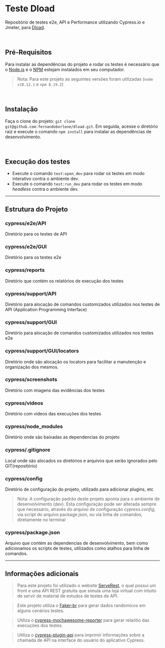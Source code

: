 # Teste Dload
Repositório de testes e2e, API e Performance utilizando Cypress.io e Jmeter, para [Dload](https://dload.com/).

<br>

## Pré-Requisitos
Para instalar as dependências do projeto e rodar os testes é necessário que o [Node.js](https://nodejs.org/en) e o [NPM](https://www.npmjs.com) estejam instalados em seu computador.

> Nota: Para este projeto as seguintes versões foram utilizadas (`node v18.12.1` e `npm 8.19.2`)

<br>

## Instalação
Faça o clone do projeto: `git clone git@github.com:fernandoborlone/dload.git`. Em seguida, acesse o diretório raiz e execute o comando `npm install` para instalar as dependências de desenvolvimento.

<br>

## Execução dos testes
- Execute o comando `test:open_dev` para rodar os testes em modo interativo contra o ambiente dev.
- Execute o comando `test:run_dev` para rodar os testes em modo _headless_ contra o ambiente dev.


___

## Estrutura do Projeto

### cypress/e2e/API
Diretório para os testes de API

### cypress/e2e/GUI
Diretório para os testes e2e

### cypress/reports
Diretório que contém os relatórios de execução dos testes

### cypress/support/API
Diretório para alocação de comandos customizados utilizados nos testes de API (Application Programming Interface)

### cypress/support/GUI
Diretório para alocação de comandos customizados utilizados nos testes e2e

### cypress/support/GUI/locators
Diretório onde são alocação os locators para facilitar a manutenção e organização dos mesmos.

### cypress/screenshots
Diretório com imagens das evidências dos testes

### cypress/videos
Diretório com vídeos das execuções dos testes

### cypress/node_modules
Diretório onde são baixadas as dependencias do projeto

### cypress/.gitignore
Local onde são alocados os diretórios e arquivos que serão ignorados pelo GIT(repositório)

### cypress/config
Diretório de configuração do projeto, utilizado para adicionar plugins, etc
> Nota: A configuração padrão deste projeto aponta para o ambiente de desenvolvimento (dev). Esta configuração pode ser alterada sempre que necessário, através do arquivo de configuração _cypress.config_, via script do arquivo package.json, ou via linha de comandos, diretamente no terminal

### cypress/package.json
Arquivo que contém as dependencias de desenvolvimento, bem como adicionamos os scripts de testes, utilizados como atalhos para linha de comandos.
___

## Informações adicionais

> Para este projeto foi utilizado o website [ServeRest](https://serverest.dev/), o qual possui um front e uma API REST gratuita que simula uma loja virtual com intuito de servir de material de estudos de testes de API.

<p>

> Este projeto utiliza o [Faker-br](https://www.npmjs.com/package/faker-br) para gerar dados randomicos em alguns cenários testes.

<p>

> Utiliza o [cypress-mochawesome-reporter](https://www.npmjs.com/package/cypress-mochawesome-reporter) para gerar relaótio das execuções dos testes.

<p>

> Utiliza o [cypress-plugin-api](https://www.npmjs.com/package/cypress-plugin-api) para imprimir informações sobre a chamada de API na interface do usuário do aplicativo Cypress.
